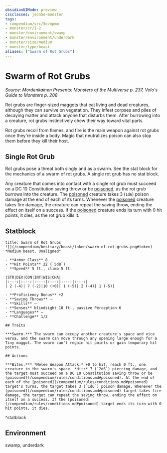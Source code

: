 ```yaml
---
obsidianUIMode: preview
cssclasses: json5e-monster
tags:
- compendium/src/5e/mpmm
- monster/cr/1-2
- monster/environment/swamp
- monster/environment/underdark
- monster/size/medium
- monster/type/beast
aliases: ["Swarm of Rot Grubs"]
---
```

# Swarm of Rot Grubs
*Source: Mordenkainen Presents: Monsters of the Multiverse p. 237, Volo's Guide to Monsters p. 208*  

Rot grubs are finger-sized maggots that eat living and dead creatures, although they can survive on vegetation. They infest corpses and piles of decaying matter and attack anyone that disturbs them. After burrowing into a creature, rot grubs instinctively chew their way toward vital parts.

Rot grubs recoil from flames, and fire is the main weapon against rot grubs once they're inside a body. Magic that neutralizes poison can also stop them before they kill their host.

## Single Rot Grub

Rot grubs pose a threat both singly and as a swarm. See the stat block for the mechanics of a swarm of rot grubs. A single rot grub has no stat block.

Any creature that comes into contact with a single rot grub must succeed on a DC 10 Constitution saving throw or be [poisoned](/compendium/rules/conditions.md#poisoned), as the rot grub burrows into the creature. The [poisoned](/compendium/rules/conditions.md#poisoned) creature takes 3 (`1d6`) poison damage at the end of each of its turns. Whenever the [poisoned](/compendium/rules/conditions.md#poisoned) creature takes fire damage, the creature can repeat the saving throw, ending the effect on itself on a success. If the [poisoned](/compendium/rules/conditions.md#poisoned) creature ends its turn with 0 hit points, it dies, as the rot grub kills it.

## Statblock

```ad-statblock
title: Swarm of Rot Grubs
![](/compendium/bestiary/beast/token/swarm-of-rot-grubs.png#token)
*Medium beast, Unaligned*

- **Armor Class** 8 
- **Hit Points** 22 (`5d8`)
- **Speed** 5 ft., climb 5 ft.

|STR|DEX|CON|INT|WIS|CHA|
|:---:|:---:|:---:|:---:|:---:|:---:|
| 2 (-4)| 7 (-2)|10 (+0)| 1 (-5)| 2 (-4)| 1 (-5)|

- **Proficiency Bonus** +2
- **Saving Throws** ⏤
- **Skills** ⏤
- **Senses** blindsight 10 ft., passive Perception 6
- **Languages** —
- **Challenge** 1/2

## Traits

***Swarm.*** The swarm can occupy another creature's space and vice versa, and the swarm can move through any opening large enough for a Tiny maggot. The swarm can't regain hit points or gain temporary hit points.

## Actions

***Bites.*** *Melee Weapon Attack:* +0 to hit, reach 0 ft., one creature in the swarm's space. *Hit:* 7 (`2d6`) piercing damage, and the target must succeed on a DC 10 Constitution saving throw or be [poisoned](/compendium/rules/conditions.md#poisoned). At the end of each of the [poisoned](/compendium/rules/conditions.md#poisoned) target's turns, the target takes 3 (`1d6`) poison damage. Whenever the [poisoned](/compendium/rules/conditions.md#poisoned) target takes fire damage, the target can repeat the saving throw, ending the effect on itself on a success. If the [poisoned](/compendium/rules/conditions.md#poisoned) target ends its turn with 0 hit points, it dies.
```
^statblock

## Environment

swamp, underdark